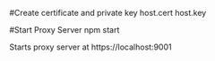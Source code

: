 #Create certificate and private key
host.cert
host.key

#Start Proxy Server
npm start

Starts proxy server at https://localhost:9001
